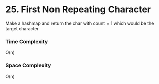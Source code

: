 # 25. First Non Repeating Character

Make a hashmap and return the char with count = 1 which would be the target character

### Time Complexity

O(n)

### Space Complexity

O(n)
